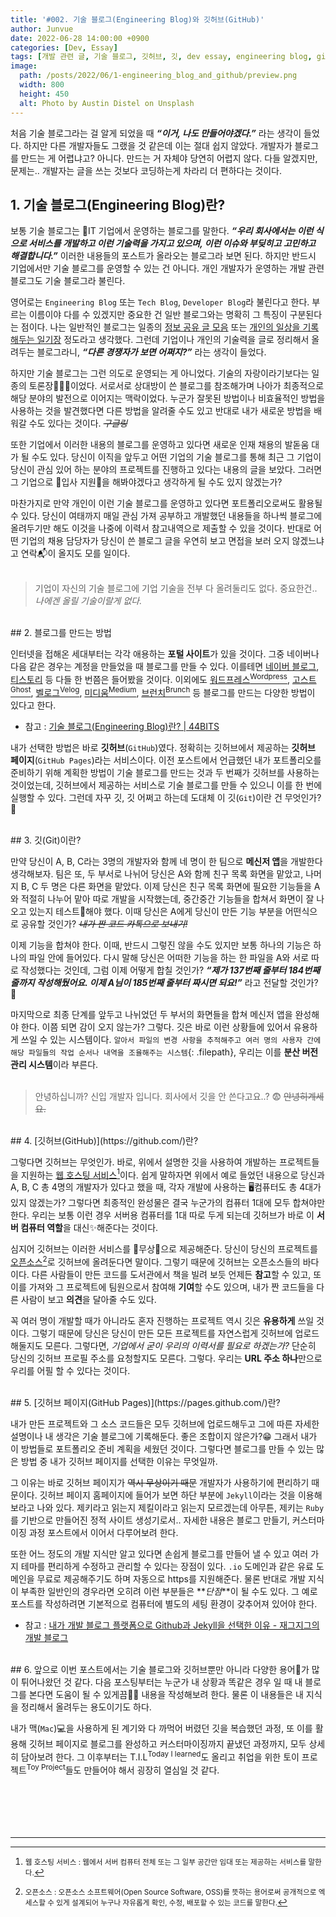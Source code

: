 ```yaml
---
title: '#002. 기술 블로그(Engineering Blog)와 깃허브(GitHub)'
author: Junvue
date: 2022-06-28 14:00:00 +0900
categories: [Dev, Essay]
tags: [개발 관련 글, 기술 블로그, 깃허브, 깃, dev essay, engineering blog, github, git]
image:
  path: /posts/2022/06/1-engineering_blog_and_github/preview.png
  width: 800
  height: 450
  alt: Photo by Austin Distel on Unsplash
---
```


처음 기술 블로그라는 걸 알게 되었을 때 **_“이거, 나도 만들어야겠다.”_** 라는 생각이 들었다. 하지만 다른 개발자들도 그랬을 것 같은데 이는 절대 쉽지 않았다. 개발자가 블로그를 만드는 게 어렵냐고? 아니다. 만드는 거 자체야 당연히 어렵지 않다. 다들 알겠지만, 문제는.. 개발자는 글을 쓰는 것보다 코딩하는게 차라리 더 편하다는 것이다.

## 1. 기술 블로그(Engineering Blog)란?

보통 기술 블로그는 🏢IT 기업에서 운영하는 블로그를 말한다. **_“우리 회사에서는 이런 식으로 서비스를 개발하고 이런 기술력을 가지고 있으며, 이런 이슈와 부딪히고 고민하고 해결합니다.”_** 이러한 내용들의 포스트가 올라오는 블로그라 보면 된다. 하지만 반드시 기업에서만 기술 블로그를 운영할 수 있는 건 아니다. 개인 개발자가 운영하는 개발 관련 블로그도 기술 블로그라 불린다.

영어로는 `Engineering Blog` 또는 `Tech Blog`, `Developer Blog`라 불린다고 한다. 부르는 이름이야 다를 수 있겠지만 중요한 건 일반 블로그와는 명확히 그 특징이 구분된다는 점이다. 나는 일반적인 블로그는 일종의 <u>정보 공유 글 모음</u> 또는 <u>개인의 일상을 기록해두는 일기장</u> 정도라고 생각했다. 그런데 기업이나 개인의 기술력을 글로 정리해서 올려두는 블로그라니, **_“다른 경쟁자가 보면 어쩌지?”_** 라는 생각이 들었다.

하지만 기술 블로그는 그런 의도로 운영되는 게 아니었다. 기술의 자랑이라기보다는 일종의 토론장🙋🏻‍♂️이었다. 서로서로 상대방이 쓴 블로그를 참조해가며 나아가 최종적으로 해당 분야의 발전으로 이어지는 맥락이었다. 누군가 잘못된 방법이나 비효율적인 방법을 사용하는 것을 발견했다면 다른 방법을 알려줄 수도 있고 반대로 내가 새로운 방법을 배워갈 수도 있다는 것이다. _~~구글링~~_

또한 기업에서 이러한 내용의 블로그를 운영하고 있다면 새로운 인재 채용의 발돋움 대가 될 수도 있다. 당신이 이직을 앞두고 어떤 기업의 기술 블로그를 통해 최근 그 기업이 당신이 관심 있어 하는 분야의 프로젝트를 진행하고 있다는 내용의 글을 보았다. 그러면 그 기업으로 💎입사 지원💎을 해봐야겠다고 생각하게 될 수도 있지 않겠는가?

마찬가지로 만약 개인이 이런 기술 블로그를 운영하고 있다면 포트폴리오로써도 활용될 수 있다. 당신이 여태까지 매일 관심 가져 공부하고 개발했던 내용들을 하나씩 블로그에 올려두기만 해도 이것을 나중에 이력서 참고내역으로 제출할 수 있을 것이다. 반대로 어떤 기업의 채용 담당자가 당신이 쓴 블로그 글을 우연히 보고 면접을 보러 오지 않겠느냐고 연락📬이 올지도 모를 일이다.
<br /><br />

> 기업이 자신의 기술 블로그에 기업 기술을 전부 다 올려둘리도 없다. 중요한건.. _나에겐 올릴 기술이랄게 없다._

<br />
## 2. 블로그를 만드는 방법

인터넷을 접해온 세대부터는 각각 애용하는 **포털 사이트**가 있을 것이다. 그중 네이버나 다음 같은 경우는 계정을 만들었을 때 블로그를 만들 수 있다. 이를테면 [네이버 블로그](https://section.blog.naver.com/), [티스토리](https://www.tistory.com/) 등 다들 한 번쯤은 들어봤을 것이다. 이외에도 [워드프레스<sup>Wordpress</sup>](https://wordpress.com/ko/), [고스트<sup>Ghost</sup>](https://ghost.org/), [벨로그<sup>Velog</sup>](https://velog.io/), [미디움<sup>Medium</sup>](https://medium.com/), [브런치<sup>Brunch</sup>](https://brunch.co.kr/) 등 블로그를 만드는 다양한 방법이 있다고 한다.

- 참고 : [기술 블로그(Engineering Blog)란? &#124; 44BITS](https://www.44bits.io/ko/keyword/engineering-blog)

내가 선택한 방법은 바로 **깃허브**(`GitHub`)였다. 정확히는 깃허브에서 제공하는 **깃허브 페이지**(`GitHub Pages`)라는 서비스이다. 이전 포스트에서 언급했던 내가 포트폴리오를 준비하기 위해 계획한 방법이 기술 블로그를 만드는 것과 두 번째가 깃허브를 사용하는 것이었는데, 깃허브에서 제공하는 서비스로 기술 블로그를 만들 수 있으니 이를 한 번에 실행할 수 있다. 그런데 자꾸 깃, 깃 어쩌고 하는데 도대체 이 깃(`Git`)이란 건 무엇인가? 🤔

<br />
## 3. 깃(Git)이란?

만약 당신이 A, B, C라는 3명의 개발자와 함께 네 명이 한 팀으로 **메신저 앱**을 개발한다 생각해보자. 팀은 또, 두 부서로 나뉘어 당신은 A와 함께 친구 목록 화면을 맡았고, 나머지 B, C 두 명은 다른 화면을 맡았다. 이제 당신은 친구 목록 화면에 필요한 기능들을 A와 적절히 나누어 맡아 따로 개발을 시작했는데, 중간중간 기능들을 합쳐서 화면이 잘 나오고 있는지 테스트📲해야 했다. 이때 당신은 A에게 당신이 만든 기능 부분을 어떤식으로 공유할 것인가? _~~내가 짠 코드 카톡으로 보내기!~~_

이제 기능을 합쳐야 한다. 이때, 반드시 그렇진 않을 수도 있지만 보통 하나의 기능은 하나의 파일 안에 들어있다. 다시 말해 당신은 어떠한 기능을 하는 한 파일을 A와 서로 따로 작성했다는 것인데, 그럼 이제 어떻게 합칠 것인가? **_“제가 137번째 줄부터 184번째 줄까지 작성해뒀어요. 이제 A님이 185번째 줄부터 짜시면 되요!”_** 라고 전달할 것인가? 🫢

마지막으로 최종 단계를 앞두고 나뉘었던 두 부서의 화면들을 합쳐 메신저 앱을 완성해야 한다. 이쯤 되면 감이 오지 않는가? 그렇다. 깃은 바로 이런 상황들에 있어서 유용하게 쓰일 수 있는 시스템이다. `알아서 파일의 변경 사항을 추적해주고 여러 명의 사용자 간에 해당 파일들의 작업 순서나 내역을 조율해주는 시스템`{: .filepath}, 우리는 이를 **분산 버전 관리 시스템**이라 부른다.
<br /><br />

> 안녕하십니까? 신입 개발자 입니다. 회사에서 깃을 안 쓴다고요..? 😨 <s>안녕히계세요.</s>

<br />
## 4. [깃허브(GitHub)](https://github.com/)란?

그렇다면 깃허브는 무엇인가. 바로, 위에서 설명한 깃을 사용하여 개발하는 프로젝트들을 지원하는 <u>웹 호스팅 서비스</u>[^fnt1]이다. 쉽게 말하자면 위에서 예로 들었던 내용으로 당신과 A, B, C 총 4명의 개발자가 있다고 했을 때, 각자 개발에 사용하는 🖥컴퓨터도 총 4대가 있지 않겠는가? 그렇다면 최종적인 완성물은 결국 누군가의 컴퓨터 1대에 모두 합쳐야만 한다. 우리는 보통 이런 경우 서버용 컴퓨터를 1대 따로 두게 되는데 깃허브가 바로 이 **서버 컴퓨터 역할**을 대신✨해준다는 것이다.

심지어 깃허브는 이러한 서비스를 💸무상💸으로 제공해준다. 당신이 당신의 프로젝트를 <u>오픈소스</u>[^fnt2]로 깃허브에 올려둔다면 말이다. 그렇기 때문에 깃허브는 오픈소스들의 바다이다. 다른 사람들이 만든 코드를 도서관에서 책을 빌려 보듯 언제든 **참고**할 수 있고, 또 이를 가져와 그 프로젝트에 팀원으로서 참여해 **기여**할 수도 있으며, 내가 짠 코드들을 다른 사람이 보고 **의견**을 달아줄 수도 있다.

꼭 여러 명이 개발할 때가 아니라도 혼자 진행하는 프로젝트 역시 깃은 **유용하게** 쓰일 것이다. 그렇기 때문에 당신은 당신이 만든 모든 프로젝트를 자연스럽게 깃허브에 업로드해둘지도 모른다. 그렇다면, _기업에서 굳이 우리의 이력서를 필요로 하겠는가?_ 단순히 당신의 깃허브 프로필 주소를 요청할지도 모른다. 그렇다. 우리는 **URL 주소 하나**만으로 우리를 어필 할 수 있다는 것이다.

<br />
## 5. [깃허브 페이지(GitHub Pages)](https://pages.github.com/)란?

내가 만든 프로젝트와 그 소스 코드들은 모두 깃허브에 업로드해두고 그에 따른 자세한 설명이나 내 생각은 기술 블로그에 기록해둔다. 좋은 조합이지 않은가?😁 그래서 내가 이 방법들로 포트폴리오 준비 계획을 세웠던 것이다. 그렇다면 블로그를 만들 수 있는 많은 방법 중 내가 깃허브 페이지를 선택한 이유는 무엇일까.

그 이유는 바로 깃허브 페이지가 ~~역시 무상이기 때문~~ 개발자가 사용하기에 편리하기 때문이다. 깃허브 페이지 홈페이지에 들어가 보면 하단 부분에 `Jekyll`이라는 것을 이용해보라고 나와 있다. 제키라고 읽는지 제킬이라고 읽는지 모르겠는데 아무튼, 제키는 `Ruby`를 기반으로 만들어진 정적 사이트 생성기로서.. 자세한 내용은 블로그 만들기, 커스터마이징 과정 포스트에서 이어서 다루어보려 한다.

또한 어느 정도의 개발 지식만 알고 있다면 손쉽게 블로그를 만들어 낼 수 있고 여러 가지 테마를 편리하게 수정하고 관리할 수 있다는 장점이 있다. `.io` 도메인과 같은 유료 도메인을 무료로 제공해주기도 하며 자동으로 https를 지원해준다. 물론 반대로 개발 지식이 부족한 일반인의 경우라면 오히려 이런 부분들은 **_단점_**이 될 수도 있다. 그 예로 포스트를 작성하려면 기본적으로 컴퓨터에 별도의 세팅 환경이 갖추어져 있어야 한다.

- 참고 : [내가 개발 블로그 플랫폼으로 Github과 Jekyll을 선택한 이유 - 재그지그의 개발 블로그](https://wormwlrm.github.io/2018/07/07/Why-I-select-Github-and-Jekyll-for-my-development-blog.html?utm_medium=share)

<br />
## 6. 앞으로
이번 포스트에서는 기술 블로그와 깃허브뿐만 아니라 다양한 용어📖가 많이 튀어나왔던 것 같다. 다음 포스팅부터는 누군가 내 상황과 똑같은 경우 일 때 내 블로그를 본다면 도움이 될 수 있게끔🙏🏻 내용을 작성해보려 한다. 물론 이 내용들은 내 지식을 정리해서 올려두는 용도이기도 하다.

내가 맥(`Mac`)💻을 사용하게 된 계기와 다 까먹어 버렸던 깃을 복습했던 과정, 또 이를 활용해 깃허브 페이지로 블로그를 완성하고 커스터마이징까지 끝냈던 과정까지, 모두 상세히 담아보려 한다. 그 이후부터는 T.I.L<sup>Today I learned</sup>도 올리고 취업을 위한 토이 프로젝트<sup>Toy Project</sup>들도 만들어야 해서 굉장히 열심일 것 같다.
<br /><br /><br /><br /><br /><br />

---
[^fnt1]:<small>웹 호스팅 서비스 : 웹에서 서버 컴퓨터 전체 또는 그 일부 공간만 임대 또는 제공하는 서비스를 말한다.</small>
[^fnt2]:<small>오픈소스 : 오픈소스 소프트웨어(Open Source Software, OSS)를 뜻하는 용어로써 공개적으로 엑세스할 수 있게 설계되어 누구나 자유롭게 확인, 수정, 배포할 수 있는 코드를 말한다.</small>